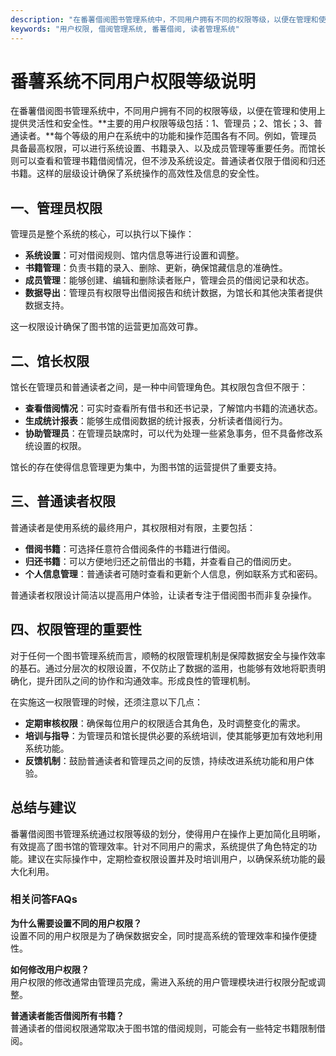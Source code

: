 ```yaml
---
description: "在番薯借阅图书管理系统中，不同用户拥有不同的权限等级，以便在管理和使用上提供灵活性和安全性。**主要的用户权限等级包括：1、管理员；2、馆长；3、普通读者。**每个等级的用户在系统中的功能和操作范围各有不同。例如，管理员具备最高权限，可以进行系统设置、书籍录入、以及成员管理等重要任务。而馆长则可以查看和管理书籍借阅情况，但不涉及系统设定。普通读者仅限于借阅和归还书籍。这样的层级设计确保了系统操作的高效性及信息的安全性。"
keywords: "用户权限, 借阅管理系统, 番薯借阅, 读者管理系统"
---
```

# 番薯系统不同用户权限等级说明

在番薯借阅图书管理系统中，不同用户拥有不同的权限等级，以便在管理和使用上提供灵活性和安全性。**主要的用户权限等级包括：1、管理员；2、馆长；3、普通读者。**每个等级的用户在系统中的功能和操作范围各有不同。例如，管理员具备最高权限，可以进行系统设置、书籍录入、以及成员管理等重要任务。而馆长则可以查看和管理书籍借阅情况，但不涉及系统设定。普通读者仅限于借阅和归还书籍。这样的层级设计确保了系统操作的高效性及信息的安全性。

## **一、管理员权限**

管理员是整个系统的核心，可以执行以下操作：

- **系统设置**：可对借阅规则、馆内信息等进行设置和调整。
- **书籍管理**：负责书籍的录入、删除、更新，确保馆藏信息的准确性。
- **成员管理**：能够创建、编辑和删除读者账户，管理会员的借阅记录和状态。
- **数据导出**：管理员有权限导出借阅报告和统计数据，为馆长和其他决策者提供数据支持。

这一权限设计确保了图书馆的运营更加高效可靠。

## **二、馆长权限**

馆长在管理员和普通读者之间，是一种中间管理角色。其权限包含但不限于：

- **查看借阅情况**：可实时查看所有借书和还书记录，了解馆内书籍的流通状态。
- **生成统计报表**：能够生成借阅数据的统计报表，分析读者借阅行为。
- **协助管理员**：在管理员缺席时，可以代为处理一些紧急事务，但不具备修改系统设置的权限。

馆长的存在使得信息管理更为集中，为图书馆的运营提供了重要支持。

## **三、普通读者权限**

普通读者是使用系统的最终用户，其权限相对有限，主要包括：

- **借阅书籍**：可选择任意符合借阅条件的书籍进行借阅。
- **归还书籍**：可以方便地归还之前借出的书籍，并查看自己的借阅历史。
- **个人信息管理**：普通读者可随时查看和更新个人信息，例如联系方式和密码。

普通读者权限设计简洁以提高用户体验，让读者专注于借阅图书而非复杂操作。

## **四、权限管理的重要性**

对于任何一个图书管理系统而言，顺畅的权限管理机制是保障数据安全与操作效率的基石。通过分层次的权限设置，不仅防止了数据的滥用，也能够有效地将职责明确化，提升团队之间的协作和沟通效率。形成良性的管理机制。

在实施这一权限管理的时候，还须注意以下几点：

- **定期审核权限**：确保每位用户的权限适合其角色，及时调整变化的需求。
- **培训与指导**：为管理员和馆长提供必要的系统培训，使其能够更加有效地利用系统功能。
- **反馈机制**：鼓励普通读者和管理员之间的反馈，持续改进系统功能和用户体验。

## **总结与建议**

番薯借阅图书管理系统通过权限等级的划分，使得用户在操作上更加简化且明晰，有效提高了图书馆的管理效率。针对不同用户的需求，系统提供了角色特定的功能。建议在实际操作中，定期检查权限设置并及时培训用户，以确保系统功能的最大化利用。

### 相关问答FAQs 

**为什么需要设置不同的用户权限？**  
设置不同的用户权限是为了确保数据安全，同时提高系统的管理效率和操作便捷性。

**如何修改用户权限？**  
用户权限的修改通常由管理员完成，需进入系统的用户管理模块进行权限分配或调整。

**普通读者能否借阅所有书籍？**  
普通读者的借阅权限通常取决于图书馆的借阅规则，可能会有一些特定书籍限制借阅。
